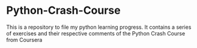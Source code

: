 # Python-Crash-Course
This is a repository to file my python learning progress. 
It contains a series of exercises and their respective comments of the Python Crash Course from Coursera

